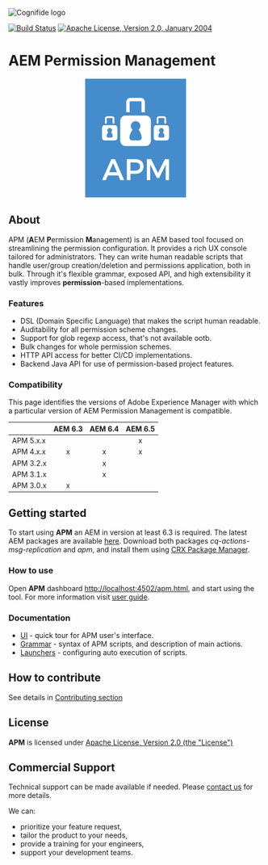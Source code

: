 ![Cognifide logo](https://assets.cognifide.com/github/cognifide-logo.png)

[![Build Status](https://travis-ci.org/Cognifide/APM.svg?branch=master)](https://travis-ci.org/Cognifide/APM)
[![Apache License, Version 2.0, January 2004](https://img.shields.io/github/license/cognifide/apm.svg?label=License)](http://www.apache.org/licenses/)

# AEM Permission Management
<p align="center">
  <img src="docs/apm-logo.png" alt="APM Logo"/>
</p>

## About
APM (**A**EM **P**ermission **M**anagement) is an AEM based tool focused on streamlining the permission configuration. It provides a rich UX console tailored for administrators. They can write human readable scripts that handle user/group creation/deletion and permissions application, both in bulk. Through it's flexible grammar, exposed API, and high extensibility it vastly improves **permission**-based implementations.

### Features
* DSL (Domain Specific Language) that makes the script human readable.
* Auditability for all permission scheme changes.
* Support for glob regexp access, that's not available ootb.
* Bulk changes for whole permission schemes.
* HTTP API access for better CI/CD implementations.
* Backend Java API for use of permission-based project features.

### Compatibility
This page identifies the versions of Adobe Experience Manager with which a particular version of AEM Permission Management is compatible.

| | AEM 6.3 | AEM 6.4 | AEM 6.5 |
| --- | :---: | :---: | :---: |
| APM 5.x.x | | | x |
| APM 4.x.x | x | x | x |
| APM 3.2.x |   | x | |
| APM 3.1.x |   | x | |
| APM 3.0.x |  x | | |

## Getting started
To start using **APM** an AEM in version at least 6.3 is required.
The latest AEM packages are available [here](https://github.com/Cognifide/APM/releases/latest). Download both packages *cq-actions-msg-replication* and *apm*, and install them using [CRX Package Manager](http://localhost:4502/crx/packmgr).

### How to use
Open **APM** dashboard [http://localhost:4502/apm.html](http://localhost:4502/apm.html), and start using the tool. For more information visit [user guide](docs/ui.md).

### Documentation
* [UI](docs/ui.md) - quick tour for APM user's interface.
* [Grammar](docs/grammar.md) - syntax of APM scripts, and description of main actions.
* [Launchers](docs/launchers.md) - configuring auto execution of scripts.

## How to contribute
See details in [Contributing section](https://github.com/Cognifide/APM/blob/master/CONTRIBUTING.md)

## License
**APM** is licensed under [Apache License, Version 2.0 (the "License")](https://www.apache.org/licenses/LICENSE-2.0.txt)

## Commercial Support

Technical support can be made available if needed. Please [contact us](mailto:labs-support@cognifide.com) for more details.

We can:

* prioritize your feature request,
* tailor the product to your needs,
* provide a training for your engineers,
* support your development teams.
